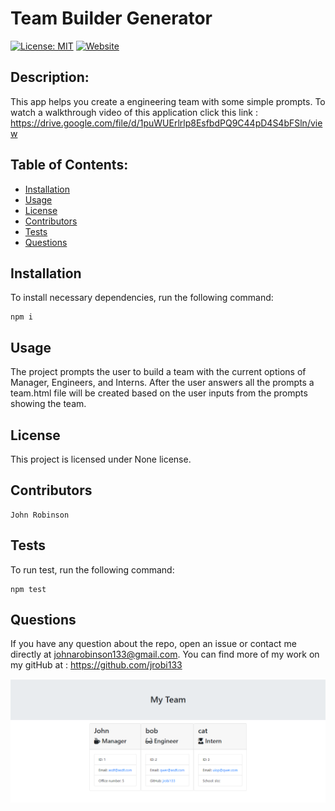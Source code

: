 
# Team Builder Generator
[![License: MIT](https://img.shields.io/badge/License-MIT-yellow.svg)](https://opensource.org/licenses/MIT)
[![Website](https://img.shields.io/website-portfolio-down-green-red/http/lbesson.bitbucket.org.svg)](https://jrobi133.github.io/PortfolioJohnRobinson/index.html)

## Description:
    
This app helps you create a engineering team with some simple prompts. To watch a walkthrough video of this application click this link : https://drive.google.com/file/d/1puWUErlrlp8EsfbdPQ9C44pD4S4bFSln/view
    
    
## Table of Contents:
    
* [Installation](#installation)
* [Usage](#usage)
* [License](#license)
* [Contributors](#contributors)
* [Tests](#tests)
* [Questions](#questions)
    
    
## Installation
    
To install necessary dependencies, run the following command:
    
    npm i
    
    
    
## Usage
    
The project prompts the user to build a team with the current options of Manager, Engineers, and Interns. After the user answers all the prompts a team.html file will be created based on the user inputs from the prompts showing the team.
    
    
## License
    
This project is licensed under None license.
    
## Contributors 
    
    John Robinson
    
    
## Tests
    
To run test, run the following command:
    
    npm test
    
    
## Questions 
    
If you have any question about the repo, open an issue or contact me directly at 
johnarobinson133@gmail.com. You can find more of my work on my gitHub at :
https://github.com/jrobi133


![](/assets/screenshot.PNG)

